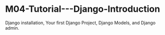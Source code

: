 # M04-Tutorial---Django-Introduction
Django installation, Your first Django Project, Django Models, and Django admin.
